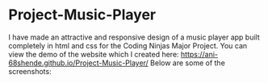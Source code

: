 # Project-Music-Player
I have made an attractive and responsive design of a music player app built completely in html and css for the Coding Ninjas Major Project. You can view the demo of the website which I created here: https://ani-68shende.github.io/Project-Music-Player/ Below are some of the screenshots:
